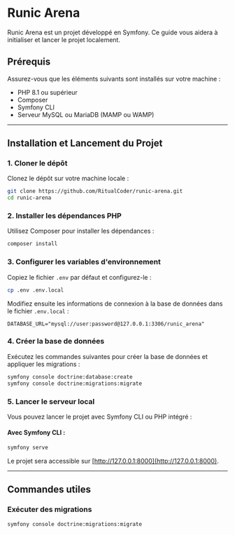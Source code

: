 # Runic Arena

Runic Arena est un projet développé en Symfony. Ce guide vous aidera à initialiser et lancer le projet localement.

## Prérequis

Assurez-vous que les éléments suivants sont installés sur votre machine :
- PHP 8.1 ou supérieur
- Composer
- Symfony CLI
- Serveur MySQL ou MariaDB (MAMP ou WAMP)

---

## Installation et Lancement du Projet

### 1. Cloner le dépôt
Clonez le dépôt sur votre machine locale :
```bash
git clone https://github.com/RitualCoder/runic-arena.git
cd runic-arena
```

### 2. Installer les dépendances PHP
Utilisez Composer pour installer les dépendances :
```bash
composer install
```

### 3. Configurer les variables d'environnement
Copiez le fichier `.env` par défaut et configurez-le :
```bash
cp .env .env.local
```
Modifiez ensuite les informations de connexion à la base de données dans le fichier `.env.local` :
```
DATABASE_URL="mysql://user:password@127.0.0.1:3306/runic_arena"
```

### 4. Créer la base de données
Exécutez les commandes suivantes pour créer la base de données et appliquer les migrations :
```bash
symfony console doctrine:database:create
symfony console doctrine:migrations:migrate
```

### 5. Lancer le serveur local
Vous pouvez lancer le projet avec Symfony CLI ou PHP intégré :

#### Avec Symfony CLI :
```bash
symfony serve
```

Le projet sera accessible sur [http://127.0.0.1:8000](http://127.0.0.1:8000).

---

## Commandes utiles

### Exécuter des migrations
```bash
symfony console doctrine:migrations:migrate
```
